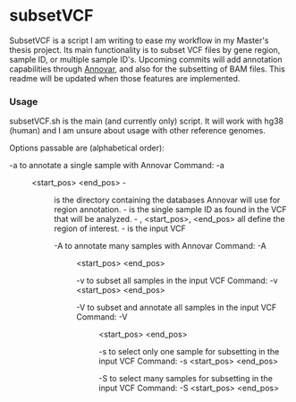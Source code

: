 # subsetVCF 

SubsetVCF is a script I am writing to ease my workflow in my Master's thesis 
project. Its main functionality is to subset VCF files by gene region, sample
ID, or multiple sample ID's. Upcoming commits will add annotation capabilities 
through [Annovar](https://annovar.openbioinformatics.org/en/latest/), and also
for the subsetting of BAM files. This readme will be updated when those 
features are implemented. 

### Usage

subsetVCF.sh is the main (and currently only) script. It will work with hg38 
(human) and I am unsure about usage with other reference genomes. 

Options passable are (alphabetical order): 

-a to annotate a single sample with Annovar 
    Command: -a <dir> <sample> <chrom> <start_pos> <end_pos> <id> <VCF> 
    - <dir> is the directory containing the databases Annovar will use for 
    region annotation. 
    - <sample> is the single sample ID as found in the VCF that will be analyzed.
    - <chrom>, <start_pos>, <end_pos> all define the region of interest. 
    - <VCF> is the input VCF 

-A to annotate many samples with Annovar 
    Command: -A <dir> <file> <chrom> <start_pos> <end_pos> <id> <VCF>

-v to subset all samples in the input VCF 
    Command: -v <chrom> <start_pos> <end_pos> <id> <VCF> 

-V to subset and annotate all samples in the input VCF 
    Command: -V <dir> <chrom> <start_pos> <end_pos> <id> <VCF>

-s to select only one sample for subsetting in the input VCF 
    Command: -s <sample> <chrom> <start_pos> <end_pos> <id> <VCF> 

-S to select many samples for subsetting in the input VCF 
    Command: -S <file> <chrom> <start_pos> <end_pos> <id> <VCF>

